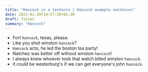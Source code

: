 ```yaml
---
title: "Hancock in a sentence | Hancock example sentences"
date: 2021-01-20T19:57:50+05:30
draft: falses
summary: "Hancock"
---
```

- Fort `hancock`, texas, please.
- Like you shot winston `hancock`?
- `Hancock` acts, he led the boston tea party!
- Natchez was better off without winston `hancock`!
- I always knew whoever took that watch killed winston `hancock`.
- It could be westerburg's if we can get everyone's john `hancock`.
                 
